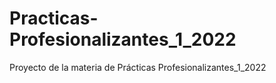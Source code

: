 # Practicas-Profesionalizantes_1_2022
Proyecto de la materia de Prácticas Profesionalizantes_1_2022
